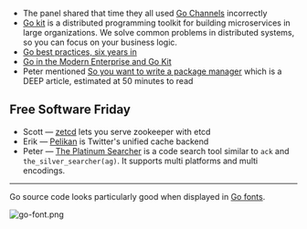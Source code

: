 - The panel shared that time they all used [Go Channels](https://gobyexample.com/channels) incorrectly
- [Go kit](https://gokit.io/) is a distributed programming toolkit for building microservices in large organizations. We solve common problems in distributed systems, so you can focus on your business logic.
- [Go best practices, six years in](https://peter.bourgon.org/go-best-practices-2016/)
- [Go in the Modern Enterprise and Go Kit](https://changelog.com/podcast/163)
- Peter mentioned [So you want to write a package manager](https://medium.com/@sdboyer/so-you-want-to-write-a-package-manager-4ae9c17d9527#.mx8gpqdxl) which is a DEEP article, estimated at 50 minutes to read

## Free Software Friday

- Scott — [zetcd](https://github.com/coreos/zetcd) lets you serve zookeeper with etcd 
- Erik — [Pelikan](https://github.com/twitter/pelikan) is Twitter's unified cache backend
- Peter — [The Platinum Searcher](https://github.com/monochromegane/the_platinum_searcher) is a code search tool similar to `ack` and `the_silver_searcher(ag)`. It supports multi platforms and multi encodings.

---

Go source code looks particularly good when displayed in [Go fonts](https://blog.golang.org/go-fonts).

![go-font.png](https://changelog-assets.s3.amazonaws.com/go-font.png)